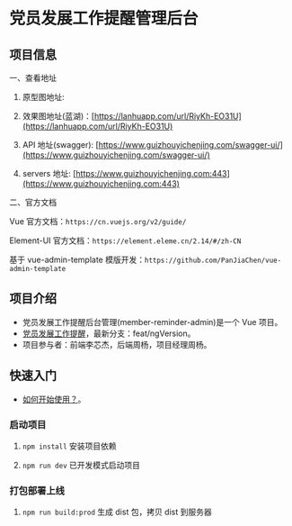 # 党员发展工作提醒管理后台

## 项目信息

一、查看地址

1. 原型图地址:

2. 效果图地址(蓝湖)：[https://lanhuapp.com/url/RiyKh-EO31U](https://lanhuapp.com/url/RiyKh-EO31U)

3. API 地址(swagger): [https://www.guizhouyichenjing.com/swagger-ui/](https://www.guizhouyichenjing.com/swagger-ui/)

4. servers 地址: [https://www.guizhouyichenjing.com:443](https://www.guizhouyichenjing.com:443)

二、官方文档

Vue 官方文档：`https://cn.vuejs.org/v2/guide/`

Element-UI 官方文档：`https://element.eleme.cn/2.14/#/zh-CN`

基于 vue-admin-template 模版开发：`https://github.com/PanJiaChen/vue-admin-template`

## 项目介绍

- 党员发展工作提醒后台管理(member-reminder-admin)是一个 Vue 项目。
- [党员发展工作提醒](https://github.com/xinjie-just/member-reminder-admin)，最新分支：feat/ngVersion。
- 项目参与者：前端李芯杰，后端周杨，项目经理周杨。

## 快速入门

- [如何开始使用？](https://panjiachen.github.io/vue-element-admin-site/zh/)。

### 启动项目

1. `npm install` 安装项目依赖

2. `npm run dev` 已开发模式启动项目

### 打包部署上线

1. `npm run build:prod` 生成 dist 包，拷贝 dist 到服务器

